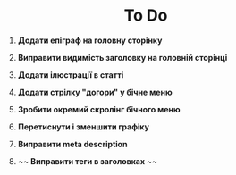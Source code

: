 <h1 align="center">
  To Do
</h1>

1.  **Додати епіграф на головну сторінку**

2.  **Виправити видимість заголовку на головній сторінці**

3.  **Додати ілюстрації в статті**

4.  **Додати стрілку "догори" у бічне меню**

5.  **Зробити окремий скролінг бічного меню**

6.  **Перетиснути і зменшити графіку**

7.  **Виправити meta description**

8.  **~~ Виправити теги в заголовках ~~**
